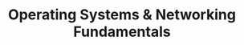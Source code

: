 ---
layout: default
title: Operating Systems & Networking Fundamentals
parent: Year 1 Semester 2
---